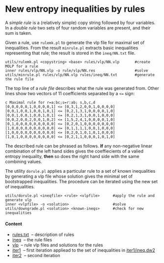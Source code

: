 New entropy inequalities by rules
=================================

A *simple rule* is a (relatively simple) copy string followed by four
variables. In a *double rule* two sets of four random variables are present, and
their sum is taken.

Given a rule, use `rulemk.pl` to generate the vlp file for maximal set of
inequalities. From the result `minrule.pl` extracts basic inequalities
representing that rule; the result is stored in the `ineq/NN.txt` file.

    utils/rulemk.pl <copystring> <base> rules/vlp/NN.vlp       #create MOLP for a rule
    inner rules/vlp/NN.vlp -o rule/vlp/NN.res                  #solve
    utils/minrule.pl rules/vlp/NN.vlp rules/ineq/NN.txt        #generate the rule file

The top line of a *rule file* describes what the rule was generated from.
Other lines show two vectors of 11 coefficients separated by a `<=` sign:

    c Maximal rule for r=a:bc;s=r:ab; s,b,c,d
    [0,0,0,0,0,1,0,0,0,0,1] <= [0,3,1,2,0,0,1,0,0,0,0]
    [0,0,1,0,0,1,0,0,1,0,1] <= [0,2,1,3,1,0,0,0,0,1,0]
    [0,0,1,0,0,1,0,0,1,0,1] <= [0,2,1,3,1,0,0,1,0,0,0]
    [0,0,2,0,0,2,0,0,1,0,2] <= [1,5,2,4,1,0,0,0,0,1,0]
    [0,1,0,0,0,0,0,0,0,0,0] <= [0,2,0,1,0,0,0,0,0,0,0]
    [1,0,0,0,0,0,0,0,0,0,0] <= [0,1,1,1,1,0,0,1,0,0,0]
    [1,0,0,0,0,0,0,0,0,0,0] <= [0,2,0,1,0,1,0,1,0,0,0]
    [1,0,1,0,0,0,0,0,0,0,0] <= [0,2,1,1,0,0,0,1,0,1,0]

The described rule can be phrased as follows. **If** any non-negative linear 
combination of the left hand sides gives the coeffiecients of a valied entropy
inequality, **then** so does the right hand side with the same combining values.

The utility `dorule.pl` applies a particular rule to a set of known inequalities
by generating a vlp file whose solution gives the minimal set of bootstrapped
inequalities. The procedure can be iterated using the new set of inequalities.

    utils/dorule.pl <ineqfile> <rule> <vlpfile>      #apply the rule and generate vlp 
    inner <vlpfile> -o <solution>                    #solve
    utils/downgrade.pl <solution> <known-ineqs>      #check for new inequalities

#### Content

* [rules.txt](rules.txt) &nbsp;&ndash; description of rules
* [ineq](ineq) &nbsp;&ndash; the rule files
* [vlp](vlp) &nbsp;&ndash; rule vlp files and solutions for the rules
* [iter1](iter1) &nbsp;&ndash; first iteration appliead to the set of inequalities in [iter1/ineq.dw2](iter1/ineq.dw2)
* [iter2](iter2) &nbsp;&ndash; second iteration
